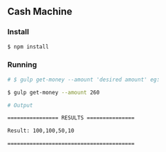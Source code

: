 ## Cash Machine

### Install

```sh
$ npm install
```


### Running

```sh
# $ gulp get-money --amount 'desired amount' eg:

$ gulp get-money --amount 260

# Output

================ RESULTS ===============

Result: 100,100,50,10

========================================

```
